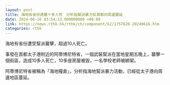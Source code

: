 ```yaml
---
layout: post
title: 海地有省份遇襲十多人死　分析指幫派暴力從首都向周邊蔓延
date: 2024-06-16 03:54:13.000000000 +08:00
link: https://news.rthk.hk/rthk/ch/component/k2/1757620-20240616.htm
categories: rthk
---
```


海地有省份遭受幫派襲擊，超過10人死亡。

事發在首都太子港附近的阿蒂博尼特省，一個武裝幫派在當地星期五晚上，襲擊一個街區，造成10多人死亡，10多座房屋被毀，一名學校老師被綁架。

阿蒂博尼特省被稱為「海地糧倉」，分析指海地幫派暴力活動，已經從太子港向周邊地區蔓延。
